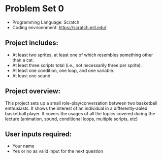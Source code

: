 # Problem Set 0
* Programming Language: Scratch
* Coding environnment: https://scratch.mit.edu/

## Project includes:
* At least two sprites, at least one of which resembles something other than a cat.
* At least three scripts total (i.e., not necessarily three per sprite).
* At least one condition, one loop, and one variable.
* At least one sound.

## Project overview:
This project sets up a small role-play/conversation between two basketball enthusiasts. It shows the interest of an individual in a differently-abled basketball player. It covers the usages of all the topics covered during the lecture (animation, sound, conditional loops, multiple scripts, etc)

## User inputs required: 
* Your name
* Yes or no as valid input for the next question
